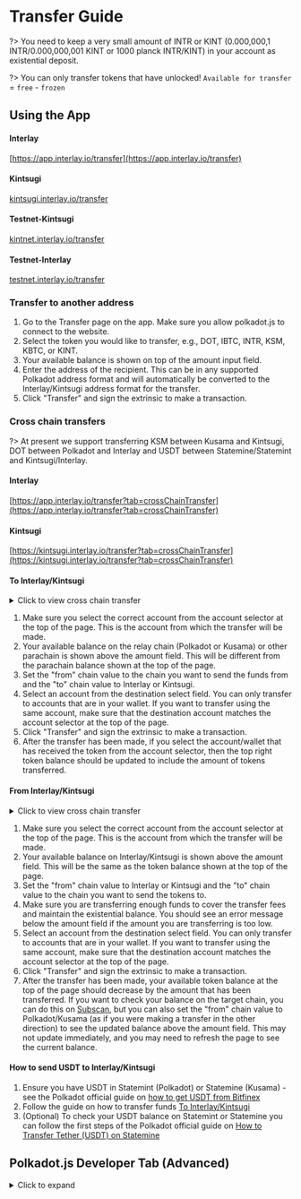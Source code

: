 # Transfer Guide

?> You need to keep a very small amount of INTR or KINT (0.000,000,1 INTR/0.000,000,001 KINT or 1000 planck INTR/KINT) in your account as existential deposit.

?> You can only transfer tokens that have unlocked! `Available for transfer` = `free` - `frozen`

## Using the App

<!-- tabs:start -->
#### **Interlay**

[https://app.interlay.io/transfer](https://app.interlay.io/transfer)

#### **Kintsugi**

[kintsugi.interlay.io/transfer](https://kintsugi.interlay.io/transfer)

#### **Testnet-Kintsugi**

[kintnet.interlay.io/transfer](https://kintnet.interlay.io/transfer)

#### **Testnet-Interlay**

[testnet.interlay.io/transfer](https://testnet.interlay.io/transfer)

<!-- tabs:end -->

### Transfer to another address

1. Go to the Transfer page on the app. Make sure you allow polkadot.js to connect to the website.
2. Select the token you would like to transfer, e.g., DOT, IBTC, INTR, KSM, KBTC, or KINT.
3. Your available balance is shown on top of the amount input field.
4. Enter the address of the recipient. This can be in any supported Polkadot address format and will automatically be converted to the Interlay/Kintsugi address format for the transfer.
5. Click "Transfer" and sign the extrinsic to make a transaction.

### Cross chain transfers

?> At present we support transferring KSM between Kusama and Kintsugi, DOT between Polkadot and Interlay and USDT between Statemine/Statemint and Kintsugi/Interlay.

<!-- tabs:start -->
#### **Interlay**

[https://app.interlay.io/transfer?tab=crossChainTransfer](https://app.interlay.io/transfer?tab=crossChainTransfer)

#### **Kintsugi**

[https://kintsugi.interlay.io/transfer?tab=crossChainTransfer](https://kintsugi.interlay.io/transfer?tab=crossChainTransfer)

<!-- tabs:end -->

#### To Interlay/Kintsugi

<details>
<summary>
Click to view cross chain transfer
</summary>

![Cross-chain-transfer](../_assets/img/guide/to-kintsugi-cross-chain-transfer.png)
</details>

1. Make sure you select the correct account from the account selector at the top of the page. This is the account from which the transfer will be made.
2. Your available balance on the relay chain (Polkadot or Kusama) or other parachain is shown above the amount field. This will be different from the parachain balance shown at the top of the page.
3. Set the "from" chain value to the chain you want to send the funds from and the "to" chain value to Interlay or Kintsugi.
4. Select an account from the destination select field. You can only transfer to accounts that are in your wallet. If you want to transfer using the same account, make sure that the destination account matches the account selector at the top of the page.
5. Click "Transfer" and sign the extrinsic to make a transaction.
6. After the transfer has been made, if you select the account/wallet that has received the token from the account selector, then the top right token balance should be updated to include the amount of tokens transferred.

#### From Interlay/Kintsugi

<details>
<summary>
Click to view cross chain transfer
</summary>

![Cross-chain-transfer](../_assets/img/guide/from-kintsugi-cross-chain-transfer.png)
</details>

1. Make sure you select the correct account from the account selector at the top of the page. This is the account from which the transfer will be made.
2. Your available balance on Interlay/Kintsugi is shown above the amount field. This will be the same as the token balance shown at the top of the page.
3. Set the "from" chain value to Interlay or Kintsugi and the "to" chain value to the chain you want to send the tokens to.
4. Make sure you are transferring enough funds to cover the transfer fees and maintain the existential balance. You should see an error message below the amount field if the amount you are transferring is too low.
5. Select an account from the destination select field. You can only transfer to accounts that are in your wallet. If you want to transfer using the same account, make sure that the destination account matches the account selector at the top of the page.
6. Click "Transfer" and sign the extrinsic to make a transaction.
7. After the transfer has been made, your available token balance at the top of the page should decrease by the amount that has been transferred. If you want to check your balance on the target chain, you can do this on [Subscan](https://www.subscan.io/), but you can also set the "from" chain value to Polkadot/Kusama (as if you were making a transfer in the other direction) to see the updated balance above the amount field. This may not update immediately, and you may need to refresh the page to see the current balance.

#### How to send USDT to Interlay/Kintsugi
1. Ensure you have USDT in Statemint (Polkadot) or Statemine (Kusama) - see the Polkadot official guide on [how to get USDT from Bitfinex](https://support.polkadot.network/support/solutions/articles/65000181634-how-to-withdraw-usdt-from-bitfinex-on-statemine)
2. Follow the guide on how to transfer funds [To Interlay/Kintsugi](#to-interlaykintsugi)
3. (Optional) To check your USDT balance on Statemint or Statemine you can follow the first steps of the Polkadot official guide on [How to Transfer Tether (USDT) on Statemine](https://support.polkadot.network/support/solutions/articles/65000181118)


## Polkadot.js Developer Tab (Advanced)
<details>
<summary>
Click to expand
</summary>

#### Transfer KINT in Developer > Extrinsics > Tokens

?> Important: At the end of the transfer, write down / store the block hash of your transaction! (see [Step 3 below](kintsugi/guides?id=_3-transfer-kint-in-developer-gt-extrinsics-gt-tokens)). **Do not close the browser / tab before you do this!** Otherwise you will need to manually find your transaction in Polkadot.js.

1. To transfer KINT, select "Extrinsics" in the "Developer".

2. In the dropdown, select the "tokens" pallet.

3. Select the `transfer()` function. If you want to transfer all available tokens, you can use `transferAll()` - but be careful!

?> Important: You need to use `transfer()`, not `forceTransfer()`. Otherwise you will get a `BadOrigin` error.

4. Enter the source account.

5. Enter the destination account.

6. Select "KINT" in the "Token" dropdown.

7. Enter the amount **in pico KINT (1 KINT = 1,000,000,000,000 pico KINT)**.

8. Press "Sign Transaction". In the opened modal, enter your account password, and then click "Sign and Submit".


You will see a green success message after 10-20 seconds in the top right if the transfer was successful.

?> Reminder: 1 KINT = 1,000,000,000,000 pico KINT (12 zeroes).

![Transfer](../_assets/img/kintsugi/transfer/transfer-step-1.png)

</details>
